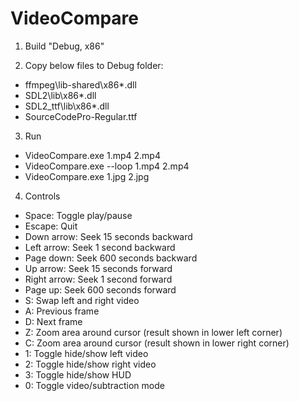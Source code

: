 # VideoCompare

1. Build "Debug, x86"

2. Copy below files to Debug folder:
* ffmpeg\lib-shared\x86\*.dll
* SDL2\lib\x86\*.dll
* SDL2_ttf\lib\x86\*.dll
* SourceCodePro-Regular.ttf

3. Run
* VideoCompare.exe 1.mp4 2.mp4
* VideoCompare.exe --loop 1.mp4 2.mp4
* VideoCompare.exe 1.jpg 2.jpg

4. Controls
* Space: Toggle play/pause
* Escape: Quit
* Down arrow: Seek 15 seconds backward
* Left arrow: Seek 1 second backward
* Page down: Seek 600 seconds backward
* Up arrow: Seek 15 seconds forward
* Right arrow: Seek 1 second forward
* Page up: Seek 600 seconds forward
* S: Swap left and right video
* A: Previous frame
* D: Next frame
* Z: Zoom area around cursor (result shown in lower left corner)
* C: Zoom area around cursor (result shown in lower right corner)
* 1: Toggle hide/show left video
* 2: Toggle hide/show right video
* 3: Toggle hide/show HUD
* 0: Toggle video/subtraction mode

